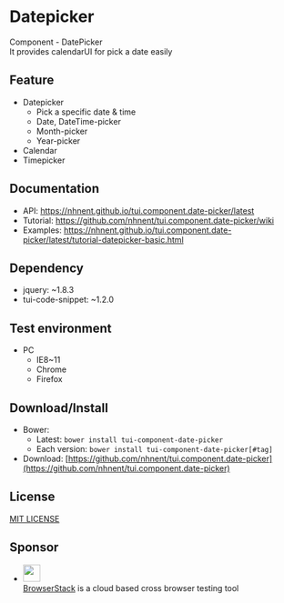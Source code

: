 Datepicker
===============
Component - DatePicker<br>
It provides calendarUI for pick a date easily

## Feature
* Datepicker
    * Pick a specific date & time
    * Date, DateTime-picker
    * Month-picker
    * Year-picker
* Calendar
* Timepicker

## Documentation
* API: https://nhnent.github.io/tui.component.date-picker/latest
* Tutorial: https://github.com/nhnent/tui.component.date-picker/wiki
* Examples: https://nhnent.github.io/tui.component.date-picker/latest/tutorial-datepicker-basic.html

## Dependency
* jquery: ~1.8.3
* tui-code-snippet: ~1.2.0

## Test environment
* PC
	* IE8~11
	* Chrome
	* Firefox

## Download/Install
* Bower:
   * Latest: `bower install tui-component-date-picker`
   * Each version: `bower install tui-component-date-picker[#tag]`
* Download: [https://github.com/nhnent/tui.component.date-picker](https://github.com/nhnent/tui.component.date-picker)

## License
[MIT LICENSE](https://github.com/nhnent/tui.component.date-picker/blob/master/LICENSE)

## Sponsor
* <img src="https://cloud.githubusercontent.com/assets/12269563/12287774/8cf4d2c0-ba12-11e5-9fa8-0a9c452cca05.png" height="30"><br>
 [BrowserStack](https://www.browserstack.com/) is a cloud based cross browser testing tool
